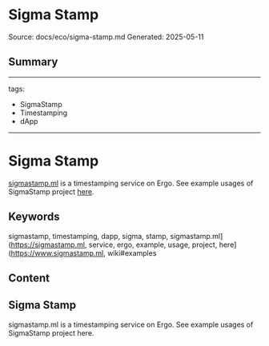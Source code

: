 # Sigma Stamp
Source: docs/eco/sigma-stamp.md
Generated: 2025-05-11

## Summary
---
tags:
  - SigmaStamp
  - Timestamping
  - dApp
---

# Sigma Stamp

[sigmastamp.ml](https://sigmastamp.ml) is a timestamping service on Ergo. See example usages of SigmaStamp project [here](https://www.sigmastamp.ml/wiki#examples-of-sigmastamp-usage).

## Keywords
sigmastamp, timestamping, dapp, sigma, stamp, sigmastamp.ml](https://sigmastamp.ml, service, ergo, example, usage, project, here](https://www.sigmastamp.ml, wiki#examples

## Content
## Sigma Stamp
sigmastamp.ml is a timestamping service on Ergo.
See example usages of SigmaStamp project here.
